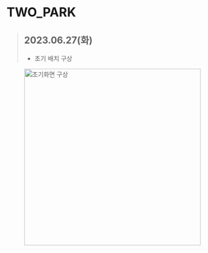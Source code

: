 # TWO_PARK

> ## 2023.06.27(화)
>
> - 초기 배치 구상
>
> <img width="400" alt="초기화면 구상" align = left src="https://github.com/TO-PARK/TWO_PARK/assets/98308611/1e75a7ff-5038-4f08-9155-93008944bdbe">


